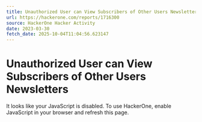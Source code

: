 ```yaml
---
title: Unauthorized User can View Subscribers of Other Users Newsletters
url: https://hackerone.com/reports/1716300
source: HackerOne Hacker Activity
date: 2023-03-30
fetch_date: 2025-10-04T11:04:56.623147
---
```


# Unauthorized User can View Subscribers of Other Users Newsletters

It looks like your JavaScript is disabled. To use HackerOne, enable JavaScript in your browser and refresh this page.